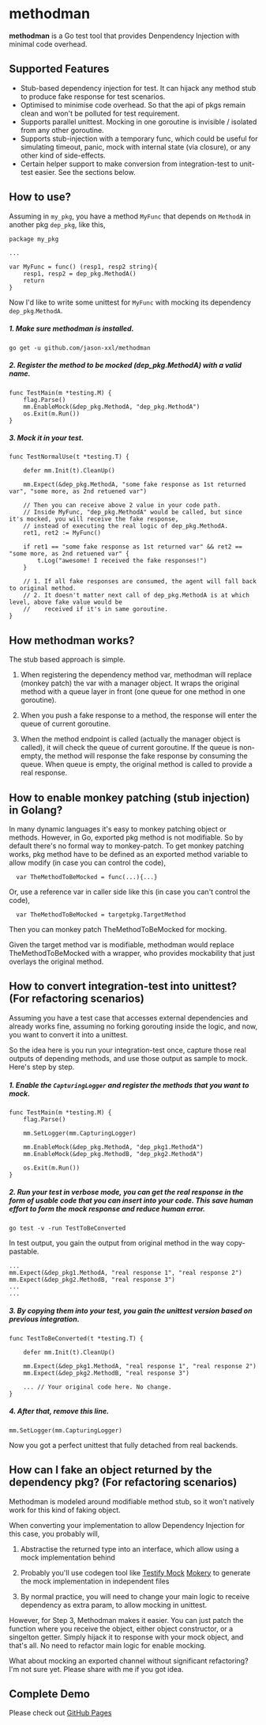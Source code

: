 # methodman

**methodman** is a Go test tool that provides Denpendency Injection with minimal code overhead.

## Supported Features

- Stub-based dependency injection for test. It can hijack any method stub to produce fake response for test scenarios.
- Optimised to minimise code overhead. So that the api of pkgs remain clean and won't be polluted for test requirement.
- Supports parallel unittest. Mocking in one goroutine is invisible / isolated from any other goroutine.
- Supports stub-injection with a temporary func, which could be useful for simulating timeout, panic, mock with internal state (via closure), or any other kind of side-effects.
- Certain helper support to make conversion from integration-test to unit-test easier. See the sections below.

## How to use?

Assuming in `my_pkg`, you have a method `MyFunc` that depends on `MethodA` in another pkg `dep_pkg`, like this,
```
package my_pkg

...

var MyFunc = func() (resp1, resp2 string){
	resp1, resp2 = dep_pkg.MethodA()
	return 
}

```
Now I'd like to write some unittest for `MyFunc` with mocking its dependency `dep_pkg`.`MethodA`.

##### 1. Make sure methodman is installed.
```
go get -u github.com/jason-xxl/methodman
```
##### 2. Register the method to be mocked (dep_pkg.MethodA) with a valid name.
```
func TestMain(m *testing.M) {
	flag.Parse()
	mm.EnableMock(&dep_pkg.MethodA, "dep_pkg.MethodA")
	os.Exit(m.Run())
}
```
##### 3. Mock it in your test.
```
func TestNormalUse(t *testing.T) {

	defer mm.Init(t).CleanUp()
	
	mm.Expect(&dep_pkg.MethodA, "some fake response as 1st returned var", "some more, as 2nd retuened var")

	// Then you can receive above 2 value in your code path.
	// Inside MyFunc, "dep_pkg.MethodA" would be called, but since it's mocked, you will receive the fake response,
	// instead of executing the real logic of dep_pkg.MethodA.
	ret1, ret2 := MyFunc()
	
	if ret1 == "some fake response as 1st returned var" && ret2 == "some more, as 2nd retuened var" {
		t.Log("awesome! I received the fake responses!")
	}
	
	// 1. If all fake responses are consumed, the agent will fall back to original method.
	// 2. It doesn't matter next call of dep_pkg.MethodA is at which level, above fake value would be 
	//    received if it's in same goroutine.
}
```

## How methodman works?

The stub based approach is simple.

1. When registering the dependency method var, methodman will replace (monkey patch) the var with a manager object. It wraps the original method with a queue layer in front (one queue for one method in one goroutine).

2. When you push a fake response to a method, the response will enter the queue of current goroutine.

3. When the method endpoint is called (actually the manager object is called), it will check the queue of current goroutine. If the queue is non-empty, the method will response the fake response by consuming the queue. When queue is empty, the original method is called to provide a real response.

## How to enable monkey patching (stub injection) in Golang?

In many dynamic languages it's easy to monkey patching object or methods. However, in Go, exported pkg method is not modifiable. So by default there's no formal way to monkey-patch. To get monkey patching works, pkg method have to be defined as an exported method variable to allow modify (in case you can control the code),
```
  var TheMethodToBeMocked = func(...){...}
```  
Or, use a reference var in caller side like this (in case you can't control the code),
```
  var TheMethodToBeMocked = targetpkg.TargetMethod
```  
Then you can monkey patch TheMethodToBeMocked for mocking.

Given the target method var is modifiable, methodman would replace TheMethodToBeMocked with a wrapper, who provides mockability that just overlays the original method. 

## How to convert integration-test into unittest? (For refactoring scenarios)

Assuming you have a test case that accesses external dependencies and already works fine, assuming no forking gorouting inside the logic, and now, you want to convert it into a unittest. 

So the idea here is you run your integration-test once, capture those real outputs of depending methods, and use those output as sample to mock. Here's step by step.

##### 1. Enable the `CapturingLogger` and register the methods that you want to mock. 
```
func TestMain(m *testing.M) {
	flag.Parse()

	mm.SetLogger(mm.CapturingLogger)

	mm.EnableMock(&dep_pkg.MethodA, "dep_pkg1.MethodA")
	mm.EnableMock(&dep_pkg.MethodB, "dep_pkg2.MethodA")

	os.Exit(m.Run())
}
```
##### 2. Run your test in verbose mode, you can get the real response in the form of usable code that you can insert into your code. This save human effort to form the mock response and reduce human error.
```
go test -v -run TestToBeConverted
```
In test output, you gain the output from original method in the way copy-pastable.
```
...
mm.Expect(&dep_pkg1.MethodA, "real response 1", "real response 2")
mm.Expect(&dep_pkg2.MethodB, "real response 3")
...
...
```
##### 3. By copying them into your test, you gain the unittest version based on previous integration.
```
func TestToBeConverted(t *testing.T) {

    defer mm.Init(t).CleanUp()

    mm.Expect(&dep_pkg1.MethodA, "real response 1", "real response 2")
    mm.Expect(&dep_pkg2.MethodB, "real response 3")

    ... // Your original code here. No change.
}
```
##### 4. After that, remove this line.
```
mm.SetLogger(mm.CapturingLogger)
```

Now you got a perfect unittest that fully detached from real backends.

## How can I fake an object returned by the dependency pkg? (For refactoring scenarios)

Methodman is modeled around modifiable method stub, so it won't natively work for this kind of faking object.

When converting your implementation to allow Dependency Injection for this case, you probably will,

1. Abstractise the returned type into an interface, which allow using a mock implementation behind

2. Probably you'll use codegen tool like [Testify Mock](https://github.com/stretchr/testify#mock-package) [Mokery](https://github.com/vektra/mockery) to generate the mock implementation in independent files

3. By normal practice, you will need to change your main logic to receive dependency as extra param, to allow mocking in unittest.

However, for Step 3, Methodman makes it easier. You can just patch the function where you receive the object, either object constructor, or a singelton getter. Simply hijack it to response with your mock object, and that's all. No need to refactor main logic for enable mocking.

What about mocking an exported channel without significant refactoring? I'm not sure yet. Please share with me if you got idea.

## Complete Demo

Please check out [GitHub Pages](https://github.com/jason-xxl/methodman/blob/master/expect_test.go)
